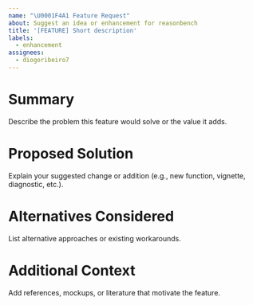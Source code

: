 ```yaml
---
name: "\U0001F4A1 Feature Request"
about: Suggest an idea or enhancement for reasonbench
title: '[FEATURE] Short description'
labels:
  - enhancement
assignees:
  - diogoribeiro7
---
```


# Summary

Describe the problem this feature would solve or the value it adds.

# Proposed Solution

Explain your suggested change or addition (e.g., new function, vignette, diagnostic, etc.).

# Alternatives Considered

List alternative approaches or existing workarounds.

# Additional Context

Add references, mockups, or literature that motivate the feature.
